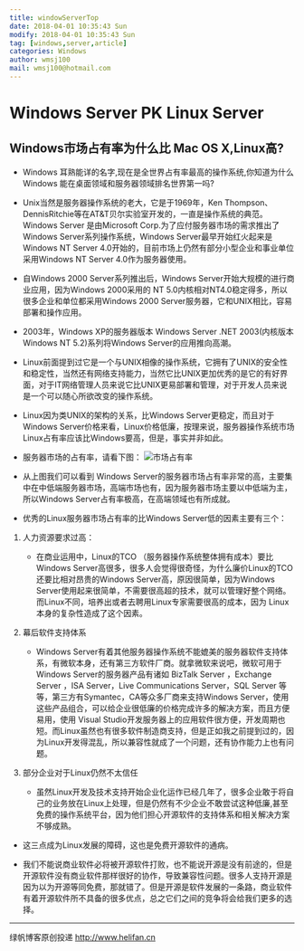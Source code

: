 ```yaml
---
title: windowServerTop
date: 2018-04-01 10:35:43 Sun
modify: 2018-04-01 10:35:43 Sun
tag: [windows,server,article]
categories: Windows
author: wmsj100
mail: wmsj100@hotmail.com
---
```


# Windows Server PK Linux Server

## Windows市场占有率为什么比 Mac OS X,Linux高?

- Windows 耳熟能详的名字,现在是全世界占有率最高的操作系统,你知道为什么Windows 能在桌面领域和服务器领域排名世界第一吗?

- Unix当然是服务器操作系统的老大，它是于1969年，Ken Thompson、DennisRitchie等在AT&T贝尔实验室开发的，一直是操作系统的典范。Windows Server 是由Microsoft Corp.为了应付服务器市场的需求推出了Windows Server系列操作系统，Windows Server最早开始红火起来是 Windows NT Server 4.0开始的，目前市场上仍然有部分小型企业和事业单位采用Windows NT Server 4.0作为服务器使用。

- 自Windows 2000 Server系列推出后，Windows Server开始大规模的进行商业应用，因为Windows 2000采用的 NT 5.0内核相对NT4.0稳定得多，所以很多企业和单位都采用Windows 2000 Server服务器，它和UNIX相比，容易部署和操作应用。

- 2003年，Windows XP的服务器版本 Windows Server .NET 2003(内核版本 Windows NT 5.2)系列将Windows Server的应用推向高潮。

- Linux前面提到过它是一个与UNIX相像的操作系统，它拥有了UNIX的安全性和稳定性，当然还有网络支持能力，当然它比UNIX更加优秀的是它的有好界面，对于IT网络管理人员来说它比UNIX更易部署和管理，对于开发人员来说是一个可以随心所欲改变的操作系统。

- Linux因为类UNIX的架构的关系，比Windows Server更稳定，而且对于Windows Server价格来看，Linux价格低廉，按理来说，服务器操作系统市场Linux占有率应该比Windows要高，但是，事实并非如此。

- 服务器市场的占有率，请看下图：
![市场占有率](http://www.developpez.com/public/images/news/Server-Operating-System-Market-Share-20161.png)

- 从上图我们可以看到 Windows Server的服务器市场占有率非常的高，主要集中在中低端服务器市场，高端市场也有，因为服务器市场主要以中低端为主，所以Windows Server占有率极高，在高端领域也有所成就。

- 优秀的Linux服务器市场占有率的比Windows Server低的因素主要有三个：

1. 人力资源要求过高：
	- 在商业运用中，Linux的TCO （服务器操作系统整体拥有成本）要比 Windows Server高很多，很多人会觉得很奇怪，为什么廉价Linux的TCO还要比相对昂贵的Windows Server高，原因很简单，因为Windows Server使用起来很简单，不需要很高超的技术，就可以管理好整个网络。而Linux不同，培养出或者去聘用Linux专家需要很高的成本，因为 Linux本身的复杂性造成了这个因素。

2. 幕后软件支持体系
	- Windows Server有着其他服务器操作系统不能媲美的服务器软件支持体系，有微软本身，还有第三方软件厂商。就拿微软来说吧，微软可用于Windows Server的服务器产品有诸如 BizTalk Server ，Exchange Server ，ISA Server，Live Communications Server，SQL Server 等等，第三方有Symantec，CA等众多厂商来支持Windows Server，使用这些产品组合，可以给企业很低廉的价格完成许多的解决方案，而且方便易用，使用 Visual Studio开发服务器上的应用软件很方便，开发周期也短。而Linux虽然也有很多软件制造商支持，但是正如我之前提到过的，因为Linux开发得混乱，所以兼容性就成了一个问题，还有协作能力上也有问题。

3. 部分企业对于Linux仍然不太信任
	- 虽然Linux开发及技术支持开始企业化运作已经几年了，很多企业敢于将自己的业务放在Linux上处理，但是仍然有不少企业不敢尝试这种低廉,甚至免费的操作系统平台，因为他们担心开源软件的支持体系和相关解决方案不够成熟。

- 这三点成为Linux发展的障碍，这也是免费开源软件的通病。

- 我们不能说商业软件必将被开源软件打败，也不能说开源是没有前途的，但是开源软件没有商业软件那样很好的协作，导致兼容性问题。很多人支持开源是因为以为开源等同免费，那就错了。但是开源是软件发展的一条路，商业软件有着开源软件所不具备的很多优点，总之它们之间的竞争将会给我们更多的选择。

--------------
绿帆博客原创投递 http://www.helifan.cn

